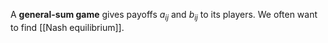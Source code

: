 A **general-sum game** gives payoffs $a_{ij}$ and $b_{ij}$ to its players. We often want to find [[Nash equilibrium]].